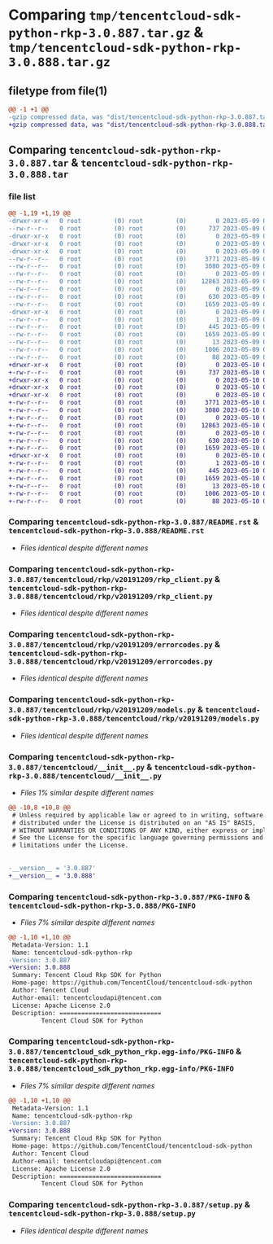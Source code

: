 # Comparing `tmp/tencentcloud-sdk-python-rkp-3.0.887.tar.gz` & `tmp/tencentcloud-sdk-python-rkp-3.0.888.tar.gz`

## filetype from file(1)

```diff
@@ -1 +1 @@
-gzip compressed data, was "dist/tencentcloud-sdk-python-rkp-3.0.887.tar", last modified: Tue May  9 03:12:06 2023, max compression
+gzip compressed data, was "dist/tencentcloud-sdk-python-rkp-3.0.888.tar", last modified: Wed May 10 02:31:40 2023, max compression
```

## Comparing `tencentcloud-sdk-python-rkp-3.0.887.tar` & `tencentcloud-sdk-python-rkp-3.0.888.tar`

### file list

```diff
@@ -1,19 +1,19 @@
-drwxr-xr-x   0 root         (0) root         (0)        0 2023-05-09 03:12:06.000000 tencentcloud-sdk-python-rkp-3.0.887/
--rw-r--r--   0 root         (0) root         (0)      737 2023-05-09 03:12:06.000000 tencentcloud-sdk-python-rkp-3.0.887/README.rst
-drwxr-xr-x   0 root         (0) root         (0)        0 2023-05-09 03:12:06.000000 tencentcloud-sdk-python-rkp-3.0.887/tencentcloud/
-drwxr-xr-x   0 root         (0) root         (0)        0 2023-05-09 03:12:06.000000 tencentcloud-sdk-python-rkp-3.0.887/tencentcloud/rkp/
-drwxr-xr-x   0 root         (0) root         (0)        0 2023-05-09 03:12:06.000000 tencentcloud-sdk-python-rkp-3.0.887/tencentcloud/rkp/v20191209/
--rw-r--r--   0 root         (0) root         (0)     3771 2023-05-09 03:12:06.000000 tencentcloud-sdk-python-rkp-3.0.887/tencentcloud/rkp/v20191209/rkp_client.py
--rw-r--r--   0 root         (0) root         (0)     3080 2023-05-09 03:12:06.000000 tencentcloud-sdk-python-rkp-3.0.887/tencentcloud/rkp/v20191209/errorcodes.py
--rw-r--r--   0 root         (0) root         (0)        0 2023-05-09 03:12:06.000000 tencentcloud-sdk-python-rkp-3.0.887/tencentcloud/rkp/v20191209/__init__.py
--rw-r--r--   0 root         (0) root         (0)    12863 2023-05-09 03:12:06.000000 tencentcloud-sdk-python-rkp-3.0.887/tencentcloud/rkp/v20191209/models.py
--rw-r--r--   0 root         (0) root         (0)        0 2023-05-09 03:12:06.000000 tencentcloud-sdk-python-rkp-3.0.887/tencentcloud/rkp/__init__.py
--rw-r--r--   0 root         (0) root         (0)      630 2023-05-09 03:12:06.000000 tencentcloud-sdk-python-rkp-3.0.887/tencentcloud/__init__.py
--rw-r--r--   0 root         (0) root         (0)     1659 2023-05-09 03:12:06.000000 tencentcloud-sdk-python-rkp-3.0.887/PKG-INFO
-drwxr-xr-x   0 root         (0) root         (0)        0 2023-05-09 03:12:06.000000 tencentcloud-sdk-python-rkp-3.0.887/tencentcloud_sdk_python_rkp.egg-info/
--rw-r--r--   0 root         (0) root         (0)        1 2023-05-09 03:12:06.000000 tencentcloud-sdk-python-rkp-3.0.887/tencentcloud_sdk_python_rkp.egg-info/dependency_links.txt
--rw-r--r--   0 root         (0) root         (0)      445 2023-05-09 03:12:06.000000 tencentcloud-sdk-python-rkp-3.0.887/tencentcloud_sdk_python_rkp.egg-info/SOURCES.txt
--rw-r--r--   0 root         (0) root         (0)     1659 2023-05-09 03:12:06.000000 tencentcloud-sdk-python-rkp-3.0.887/tencentcloud_sdk_python_rkp.egg-info/PKG-INFO
--rw-r--r--   0 root         (0) root         (0)       13 2023-05-09 03:12:06.000000 tencentcloud-sdk-python-rkp-3.0.887/tencentcloud_sdk_python_rkp.egg-info/top_level.txt
--rw-r--r--   0 root         (0) root         (0)     1006 2023-05-09 03:12:06.000000 tencentcloud-sdk-python-rkp-3.0.887/setup.py
--rw-r--r--   0 root         (0) root         (0)       88 2023-05-09 03:12:06.000000 tencentcloud-sdk-python-rkp-3.0.887/setup.cfg
+drwxr-xr-x   0 root         (0) root         (0)        0 2023-05-10 02:31:40.000000 tencentcloud-sdk-python-rkp-3.0.888/
+-rw-r--r--   0 root         (0) root         (0)      737 2023-05-10 02:31:40.000000 tencentcloud-sdk-python-rkp-3.0.888/README.rst
+drwxr-xr-x   0 root         (0) root         (0)        0 2023-05-10 02:31:40.000000 tencentcloud-sdk-python-rkp-3.0.888/tencentcloud/
+drwxr-xr-x   0 root         (0) root         (0)        0 2023-05-10 02:31:40.000000 tencentcloud-sdk-python-rkp-3.0.888/tencentcloud/rkp/
+drwxr-xr-x   0 root         (0) root         (0)        0 2023-05-10 02:31:40.000000 tencentcloud-sdk-python-rkp-3.0.888/tencentcloud/rkp/v20191209/
+-rw-r--r--   0 root         (0) root         (0)     3771 2023-05-10 02:31:40.000000 tencentcloud-sdk-python-rkp-3.0.888/tencentcloud/rkp/v20191209/rkp_client.py
+-rw-r--r--   0 root         (0) root         (0)     3080 2023-05-10 02:31:40.000000 tencentcloud-sdk-python-rkp-3.0.888/tencentcloud/rkp/v20191209/errorcodes.py
+-rw-r--r--   0 root         (0) root         (0)        0 2023-05-10 02:31:40.000000 tencentcloud-sdk-python-rkp-3.0.888/tencentcloud/rkp/v20191209/__init__.py
+-rw-r--r--   0 root         (0) root         (0)    12863 2023-05-10 02:31:40.000000 tencentcloud-sdk-python-rkp-3.0.888/tencentcloud/rkp/v20191209/models.py
+-rw-r--r--   0 root         (0) root         (0)        0 2023-05-10 02:31:40.000000 tencentcloud-sdk-python-rkp-3.0.888/tencentcloud/rkp/__init__.py
+-rw-r--r--   0 root         (0) root         (0)      630 2023-05-10 02:31:40.000000 tencentcloud-sdk-python-rkp-3.0.888/tencentcloud/__init__.py
+-rw-r--r--   0 root         (0) root         (0)     1659 2023-05-10 02:31:40.000000 tencentcloud-sdk-python-rkp-3.0.888/PKG-INFO
+drwxr-xr-x   0 root         (0) root         (0)        0 2023-05-10 02:31:40.000000 tencentcloud-sdk-python-rkp-3.0.888/tencentcloud_sdk_python_rkp.egg-info/
+-rw-r--r--   0 root         (0) root         (0)        1 2023-05-10 02:31:40.000000 tencentcloud-sdk-python-rkp-3.0.888/tencentcloud_sdk_python_rkp.egg-info/dependency_links.txt
+-rw-r--r--   0 root         (0) root         (0)      445 2023-05-10 02:31:40.000000 tencentcloud-sdk-python-rkp-3.0.888/tencentcloud_sdk_python_rkp.egg-info/SOURCES.txt
+-rw-r--r--   0 root         (0) root         (0)     1659 2023-05-10 02:31:40.000000 tencentcloud-sdk-python-rkp-3.0.888/tencentcloud_sdk_python_rkp.egg-info/PKG-INFO
+-rw-r--r--   0 root         (0) root         (0)       13 2023-05-10 02:31:40.000000 tencentcloud-sdk-python-rkp-3.0.888/tencentcloud_sdk_python_rkp.egg-info/top_level.txt
+-rw-r--r--   0 root         (0) root         (0)     1006 2023-05-10 02:31:40.000000 tencentcloud-sdk-python-rkp-3.0.888/setup.py
+-rw-r--r--   0 root         (0) root         (0)       88 2023-05-10 02:31:40.000000 tencentcloud-sdk-python-rkp-3.0.888/setup.cfg
```

### Comparing `tencentcloud-sdk-python-rkp-3.0.887/README.rst` & `tencentcloud-sdk-python-rkp-3.0.888/README.rst`

 * *Files identical despite different names*

### Comparing `tencentcloud-sdk-python-rkp-3.0.887/tencentcloud/rkp/v20191209/rkp_client.py` & `tencentcloud-sdk-python-rkp-3.0.888/tencentcloud/rkp/v20191209/rkp_client.py`

 * *Files identical despite different names*

### Comparing `tencentcloud-sdk-python-rkp-3.0.887/tencentcloud/rkp/v20191209/errorcodes.py` & `tencentcloud-sdk-python-rkp-3.0.888/tencentcloud/rkp/v20191209/errorcodes.py`

 * *Files identical despite different names*

### Comparing `tencentcloud-sdk-python-rkp-3.0.887/tencentcloud/rkp/v20191209/models.py` & `tencentcloud-sdk-python-rkp-3.0.888/tencentcloud/rkp/v20191209/models.py`

 * *Files identical despite different names*

### Comparing `tencentcloud-sdk-python-rkp-3.0.887/tencentcloud/__init__.py` & `tencentcloud-sdk-python-rkp-3.0.888/tencentcloud/__init__.py`

 * *Files 1% similar despite different names*

```diff
@@ -10,8 +10,8 @@
 # Unless required by applicable law or agreed to in writing, software
 # distributed under the License is distributed on an "AS IS" BASIS,
 # WITHOUT WARRANTIES OR CONDITIONS OF ANY KIND, either express or implied.
 # See the License for the specific language governing permissions and
 # limitations under the License.
 
 
-__version__ = '3.0.887'
+__version__ = '3.0.888'
```

### Comparing `tencentcloud-sdk-python-rkp-3.0.887/PKG-INFO` & `tencentcloud-sdk-python-rkp-3.0.888/PKG-INFO`

 * *Files 7% similar despite different names*

```diff
@@ -1,10 +1,10 @@
 Metadata-Version: 1.1
 Name: tencentcloud-sdk-python-rkp
-Version: 3.0.887
+Version: 3.0.888
 Summary: Tencent Cloud Rkp SDK for Python
 Home-page: https://github.com/TencentCloud/tencentcloud-sdk-python
 Author: Tencent Cloud
 Author-email: tencentcloudapi@tencent.com
 License: Apache License 2.0
 Description: ============================
         Tencent Cloud SDK for Python
```

### Comparing `tencentcloud-sdk-python-rkp-3.0.887/tencentcloud_sdk_python_rkp.egg-info/PKG-INFO` & `tencentcloud-sdk-python-rkp-3.0.888/tencentcloud_sdk_python_rkp.egg-info/PKG-INFO`

 * *Files 7% similar despite different names*

```diff
@@ -1,10 +1,10 @@
 Metadata-Version: 1.1
 Name: tencentcloud-sdk-python-rkp
-Version: 3.0.887
+Version: 3.0.888
 Summary: Tencent Cloud Rkp SDK for Python
 Home-page: https://github.com/TencentCloud/tencentcloud-sdk-python
 Author: Tencent Cloud
 Author-email: tencentcloudapi@tencent.com
 License: Apache License 2.0
 Description: ============================
         Tencent Cloud SDK for Python
```

### Comparing `tencentcloud-sdk-python-rkp-3.0.887/setup.py` & `tencentcloud-sdk-python-rkp-3.0.888/setup.py`

 * *Files identical despite different names*

